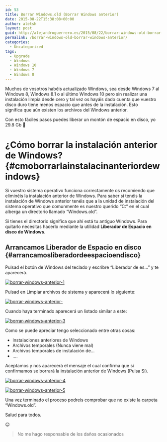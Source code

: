 ```yaml
---
id: 53
title: Borrar Windows.old (Borrar Windows anterior)
date: 2015-08-22T15:38:08+00:00
author: aletsh
layout: post
guid: http://alejandroguerrero.es/2015/08/22/borrar-windows-old-borrar-windows-anterior/
permalink: /borrar-windows-old-borrar-windows-anterior/
categories:
  - Uncategorized
tags:
  - Upgrade
  - Windows
  - Windows 10
  - Windows 7
  - Windows 8
---
```

Muchos de vosotros habéis actualizado Windows, sea desde Windows 7 al Windows 8, Windows 8.1 o al último Windows 10 pero sin realizar una instalación limpia desde cero y tal vez os hayáis dado cuenta que vuestro disco duro tiene menos espacio que antes de la instalación. Esto significa que aún existen los archivos del Windows anterior.

Con esto fáciles pasos puedes liberar un montón de espacio en disco, yo 29.8 Gb 🙂

# ¿Cómo borrar la instalación anterior de Windows? {#cmoborrarlainstalacinanteriordewindows}

Si vuestro sistema operativo funciona correctamente os recomiendo que eliminéis la instalación anterior de Windows. Para saber si tenéis la instalación de Windows anterior tenéis que a la unidad de instalación del sistema operativo que comunmente es nuestro querido “C:” en el cual alberga un directorio llamado “Windows.old”.

Si tienes el directorio significa que ahí está tu antiguo Windows. Para quitarlo necesitas hacerlo mediante la utilidad **Liberador de Espacio en disco de Windows**.

## **Arrancamos Liberador de Espacio en disco** {#arrancamosliberadordeespacioendisco}

Pulsad el botón de Windows del teclado y escribre “Liberador de es…” y te aparecerá.

[![borrar-windows-anterior-1](/content/images/2015/08/borrar-windows-anterior-1.png)](/content/images/2015/08/borrar-windows-anterior-1.png)</p> 

Pulsad en Limpiar archivos de sistema y aparecerá lo siguiente:

[![borrar-windows-anterior-](/content/images/2015/08/borrar-windows-anterior-.png)](/content/images/2015/08/borrar-windows-anterior-.png)

Cuando haya terminado aparecerá un listado similar a este:

[![borrar-windows-anterior-3](/content/images/2015/08/borrar-windows-anterior-3.png)](/content/images/2015/08/borrar-windows-anterior-3.png)

Como se puede apreciar tengo seleccionado entre otras cosas:

  * Instalaciones anteriores de Windows
  * Archivos temporales (Nunca viene mal)
  * Archivos temporales de instalación de…
  * ….

Aceptamos y nos aparecerá el mensaje el cual confirma que si confirmamos se borrará la instalación anterior de Windows (Pulsa Sí).

[![borrar-windows-anterior-4](/content/images/2015/08/borrar-windows-anterior-4.png)](/content/images/2015/08/borrar-windows-anterior-4.png)</p> 

[![borrar-windows-anterior-5](/content/images/2015/08/borrar-windows-anterior-5.png)](/content/images/2015/08/borrar-windows-anterior-5.png)

Una vez terminado el proceso podreís comprobar que no existe la carpeta “Windows.old”.

Salud para todos.

😉

> No me hago responsable de los daños ocasionados</p>